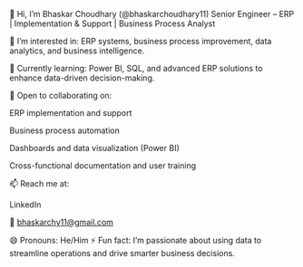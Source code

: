 👋 Hi, I’m Bhaskar Choudhary (@bhaskarchoudhary11)
Senior Engineer – ERP | Implementation & Support | Business Process Analyst

👀 I’m interested in:
ERP systems, business process improvement, data analytics, and business intelligence.

🌱 Currently learning:
Power BI, SQL, and advanced ERP solutions to enhance data-driven decision-making.

🤝 Open to collaborating on:

ERP implementation and support

Business process automation

Dashboards and data visualization (Power BI)

Cross-functional documentation and user training

📫 Reach me at:

LinkedIn

📧 bhaskarchy11@gmail.com

😄 Pronouns: He/Him
⚡ Fun fact: I’m passionate about using data to streamline operations and drive smarter business decisions.
<!---
bhaskarchoudhary11/bhaskarchoudhary11 is a ✨ special ✨ repository because its `README.md` (this file) appears on your GitHub profile.
You can click the Preview link to take a look at your changes.
--->
